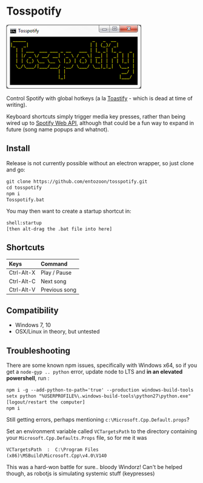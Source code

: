 # Tosspotify

![Screenshot](/posterity/screenshot-1.png "Screenshot")

Control Spotify with global hotkeys (a la [Toastify](https://github.com/aleab/toastify) - which is dead at time of writing).

Keyboard shortcuts simply trigger media key presses, rather than being wired up to [Spotify Web API](https://github.com/thelinmichael/spotify-web-api-node), although that could be a fun way to expand in future (song name popups and whatnot).

## Install

Release is not currently possible without an electron wrapper, so just clone and go:

    git clone https://github.com/entozoon/tosspotify.git
    cd tosspotify
    npm i
    Tosspotify.bat

You may then want to create a startup shortcut in:

    shell:startup
    [then alt-drag the .bat file into here]

## Shortcuts

| Keys       | Command       |
| :--------- | :------------ |
| Ctrl-Alt-X | Play / Pause  |
| Ctrl-Alt-C | Next song     |
| Ctrl-Alt-V | Previous song |

## Compatibility

- Windows 7, 10
- OSX/Linux in theory, but untested

## Troubleshooting

There are some known npm issues, specifically with Windows x64, so if you get a `node-gyp .. python` error, update node to LTS and **in an elevated powershell**, run :

    npm i -g --add-python-to-path='true' --production windows-build-tools
    setx python "%USERPROFILE%\.windows-build-tools\python27\python.exe"
    [logout/restart the computer]
    npm i
    
Still getting errors, perhaps mentioning `c:\Microsoft.Cpp.Default.props`?
    
Set an environment variable called `VCTargetsPath` to the directory containing your `Microsoft.Cpp.Defaults.Props` file, so for me it was 
    
    VCTargetsPath  :  C:\Program Files (x86)\MSBuild\Microsoft.Cpp\v4.0\V140
    
This was a hard-won battle for sure.. bloody Windorz! Can't be helped though, as robotjs is simulating systemic stuff (keypresses)

